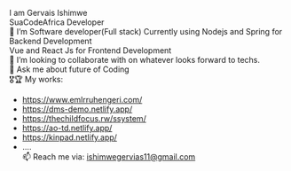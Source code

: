 I am Gervais Ishimwe \
SuaCodeAfrica Developer\
🔭 I’m Software developer(Full stack)
Currently using Nodejs and Spring for Backend Development \
Vue and React Js for Frontend Development\
👯 I’m looking to collaborate with on whatever looks forward to techs.\
💬 Ask me about future of Coding\
🎖🏆 My works:  
* https://www.emlrruhengeri.com/
* https://dms-demo.netlify.app/ 
* https://thechildfocus.rw/ssystem/ 
* https://ao-td.netlify.app/ 
* https://kinpad.netlify.app/
* .... \
📫 Reach me via: ishimwegervias11@gmail.com
